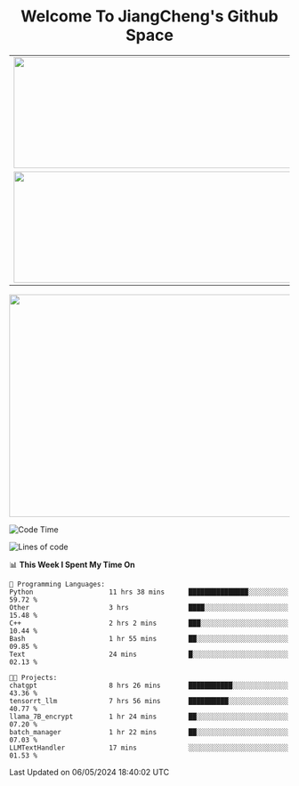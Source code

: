 <h1 align="center">Welcome To JiangCheng's Github Space</h1>

<table align="center" frame="void" rules="none" >
  <tr>
    <td>
      <div align="center"> <img height="200px" width="500px"  src="https://github-readme-stats.vercel.app/api?username=thisjiang&hide_title=true&hide_border=true&layout=compact&show_icons=trueline_height=21&text_color=000&icon_color=000&bg_color=0,ea6161,ffc64d,fffc4d,52fa5a&theme=graywhite" /> </div>
    </td>
    <td>
      <div align="center"> <img height="200px" width="500px" src="https://github-readme-stats.vercel.app/api/top-langs/?username=thisjiang&hide_title=true&hide_border=true&layout=compact&langs_count=6&text_color=000&icon_color=fff&bg_color=0,52fa5a,4dfcff,c64dff&theme=graywhite" /> </div>
    </td>
  </tr>
  <tr>
    <td>
      <div align="center"> <img height="200px" width="500px" src="https://github-readme-streak-stats.herokuapp.com/?user=thisjiang&hide_title=true&hide_border=true&layout=compact&langs_count=6" /> </div>
    </td>
    <td>
      <div align="center"> 
      <a href="https://github.com/" target="_blank"><img style="margin: 10px" src="https://profilinator.rishav.dev/skills-assets/git-scm-icon.svg" alt="Git" height="50" /></a>  
      <a href="https://www.linux.org/" target="_blank"><img style="margin: 10px" src="https://profilinator.rishav.dev/skills-assets/linux-original.svg" alt="Linux" height="50" /></a>  
      <a href="https://www.gnu.org/software/bash/" target="_blank"><img style="margin: 10px" src="https://profilinator.rishav.dev/skills-assets/gnu_bash-icon.svg" alt="Bash" height="50" /></a>  
      </div>
    </td>
  </tr>
</table>

<div align="center"> <img height="400px" width="1000px" src="https://github-readme-activity-graph.cyclic.app/graph?username=thisjiang&theme=react&hide_title=true&hide_border=true&layout=compact&langs_count=6" /> </div></td>

<!--START_SECTION:waka-->
![Code Time](http://img.shields.io/badge/Code%20Time-1%2C170%20hrs%2047%20mins-blue)

![Lines of code](https://img.shields.io/badge/From%20Hello%20World%20I%27ve%20Written-599.9%20thousand%20lines%20of%20code-blue)

📊 **This Week I Spent My Time On** 

```text
💬 Programming Languages: 
Python                   11 hrs 38 mins      ███████████████░░░░░░░░░░   59.72 % 
Other                    3 hrs               ████░░░░░░░░░░░░░░░░░░░░░   15.48 % 
C++                      2 hrs 2 mins        ███░░░░░░░░░░░░░░░░░░░░░░   10.44 % 
Bash                     1 hr 55 mins        ██░░░░░░░░░░░░░░░░░░░░░░░   09.85 % 
Text                     24 mins             █░░░░░░░░░░░░░░░░░░░░░░░░   02.13 % 

🐱‍💻 Projects: 
chatgpt                  8 hrs 26 mins       ███████████░░░░░░░░░░░░░░   43.36 % 
tensorrt_llm             7 hrs 56 mins       ██████████░░░░░░░░░░░░░░░   40.77 % 
llama_7B_encrypt         1 hr 24 mins        ██░░░░░░░░░░░░░░░░░░░░░░░   07.20 % 
batch_manager            1 hr 22 mins        ██░░░░░░░░░░░░░░░░░░░░░░░   07.03 % 
LLMTextHandler           17 mins             ░░░░░░░░░░░░░░░░░░░░░░░░░   01.53 % 
```


 Last Updated on 06/05/2024 18:40:02 UTC
<!--END_SECTION:waka-->
